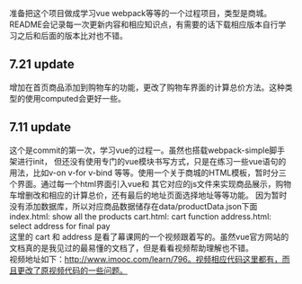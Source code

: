 准备把这个项目做成学习vue webpack等等的一个过程项目，类型是商城。  
README会记录每一次更新内容和相应知识点，有需要的话下载相应版本自行学习之后和后面的版本比对也不错。


7.21 update  
--------------------  

增加在首页商品添加到购物车的功能，更改了购物车界面的计算总价方法。这种类型的使用computed会更好一些。



7.11 update  
--------------------  

这个是commit的第一次，学习vue的过程一。虽然也搭载webpack-simple脚手架进行init，
但还没有使用专门的vue模块书写方式，只是在练习一些vue语句的用法，比如v-on v-for v-bind 等等。使用一个关于商城的HTML模板，暂时分三个界面。通过每一个html界面引入vue和
其它对应的js文件来实现商品展示，购物车增删改和相应的计算总价，还有最后的地址页面选择地址等等功能。
因为暂时没有添加数据库，所以对应商品数据储存在data/productData.json下面    
index.html:
show all the products
cart.html:
cart function
address.html:
select address for final pay  
这里的 cart 和 address 是看了幕课网的一个视频跟着写的。虽然vue官方网站的文档真的是我见过的最易懂的文档了，但是看看视频帮助理解也不错。  
视频地址如下：http://www.imooc.com/learn/796。视频相应代码这里都有，而且更改了原视频代码的一些问题。


